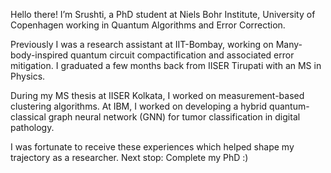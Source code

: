 Hello there! I’m Srushti, a PhD student at Niels Bohr Institute, University of Copenhagen working in Quantum Algorithms and Error Correction.

Previously I was a research assistant at IIT-Bombay, working on Many-body-inspired quantum circuit compactification and associated error mitigation. I graduated a few months back from IISER Tirupati with an MS in Physics.

During my MS thesis at IISER Kolkata, I worked on measurement-based clustering algorithms. At IBM, I worked on developing a hybrid quantum-classical graph neural network (GNN) for tumor classification in digital pathology.

I was fortunate to receive these experiences which helped shape my trajectory as a researcher. Next stop: Complete my PhD :)
